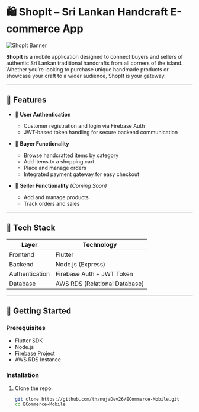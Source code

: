 # 🛍️ ShopIt – Sri Lankan Handcraft E-commerce App

![ShopIt Banner](https://github.com/thanujaDev26/ECommerce-Mobile/blob/main/assets/main_logo.png) <!-- Replace with actual image path -->

**ShopIt** is a mobile application designed to connect buyers and sellers of authentic Sri Lankan traditional handcrafts from all corners of the island. Whether you’re looking to purchase unique handmade products or showcase your craft to a wider audience, ShopIt is your gateway.

---

## 📱 Features

- 🔐 **User Authentication**  
  - Customer registration and login via Firebase Auth  
  - JWT-based token handling for secure backend communication  

- 🛒 **Buyer Functionality**  
  - Browse handcrafted items by category  
  - Add items to a shopping cart  
  - Place and manage orders  
  - Integrated payment gateway for easy checkout  

- 🧵 **Seller Functionality** *(Coming Soon)*  
  - Add and manage products  
  - Track orders and sales  

---

## 🧰 Tech Stack

| Layer         | Technology                     |
|---------------|-------------------------------|
| Frontend      | Flutter                        |
| Backend       | Node.js (Express)              |
| Authentication| Firebase Auth + JWT Token      |
| Database      | AWS RDS (Relational Database)  |

---

## 🚀 Getting Started

### Prerequisites

- Flutter SDK
- Node.js
- Firebase Project
- AWS RDS Instance

### Installation

1. Clone the repo:
   ```bash
   git clone https://github.com/thanujaDev26/ECommerce-Mobile.git
   cd ECommerce-Mobile
